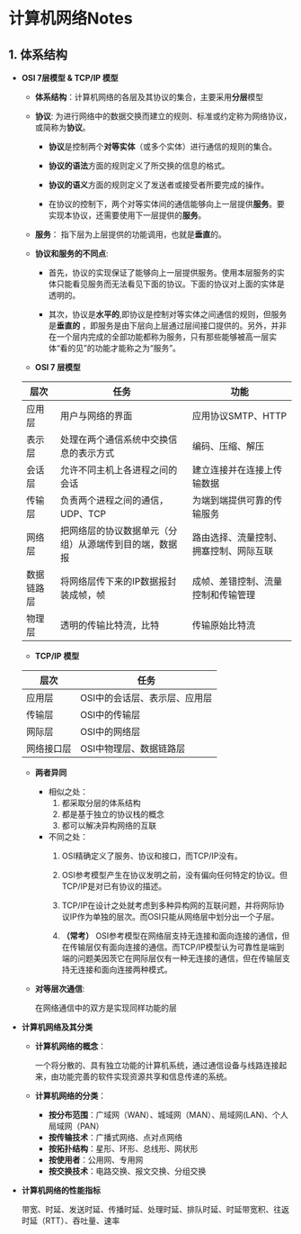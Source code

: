 # 计算机网络Notes

## 1. 体系结构

+ **OSI 7层模型 & TCP/IP 模型**  
    + **体系结构**：计算机网络的各层及其协议的集合，主要采用**分层**模型  

    + **协议**: 为进行网络中的数据交换而建立的规则、标准或约定称为网络协议，或简称为**协议**。  
        + **协议**是控制两个**对等实体**（或多个实体）进行通信的规则的集合。  
        
        + **协议的语法**方面的规则定义了所交换的信息的格式。  

        + **协议的语义**方面的规则定义了发送者或接受者所要完成的操作。

        + 在协议的控制下，两个对等实体间的通信能够向上一层提供**服务**。要实现本协议，还需要使用下一层提供的**服务**。
    
    + **服务**： 指下层为上层提供的功能调用，也就是**垂直**的。  

    + **协议和服务的不同点**:

        + 首先，协议的实现保证了能够向上一层提供服务。使用本层服务的实体只能看见服务而无法看见下面的协议。下面的协议对上面的实体是透明的。  

        + 其次，协议是**水平的**,即协议是控制对等实体之间通信的规则，但服务是**垂直的** ，即服务是由下层向上层通过层间接口提供的。另外，并非在一个层内完成的全部功能都称为服务，只有那些能够被高一层实体“看的见”的功能才能称之为“服务”。
    
    + **OSI 7 层模型**
    
    层次|任务|功能  
    ---|---|---
    应用层|用户与网络的界面|应用协议SMTP、HTTP
    表示层|处理在两个通信系统中交换信息的表示方式|编码、压缩、解压
    会话层|允许不同主机上各进程之间的会话|建立连接并在连接上传输数据
    传输层|负责两个进程之间的通信，UDP、TCP|为端到端提供可靠的传输服务
    网络层|把网络层的协议数据单元（分组）从源端传到目的端，数据报|路由选择、流量控制、拥塞控制、网际互联
    数据链路层|将网络层传下来的IP数据报封装成帧，帧|成帧、差错控制、流量控制和传输管理
    物理层|透明的传输比特流，比特|传输原始比特流  

    + **TCP/IP 模型**

    层次|任务 
    ---|---
    应用层| OSI中的会话层、表示层、应用层  
    传输层| OSI中的传输层  
    网际层| OSI中的网络层
    网络接口层|OSI中物理层、数据链路层  

    + **两者异同**   
        + 相似之处：  
            1. 都采取分层的体系结构  
            2. 都是基于独立的协议栈的概念  
            3. 都可以解决异构网络的互联
        + 不同之处：  
            1. OSI精确定义了服务、协议和接口，而TCP/IP没有。  

            2. OSI参考模型产生在协议发明之前，没有偏向任何特定的协议。但TCP/IP是对已有协议的描述。  
            3. TCP/IP在设计之处就考虑到多种异构网的互联问题，并将网际协议IP作为单独的层次。而OSI只能从网络层中划分出一个子层。  
            4. **（常考）** OSI参考模型在网络层支持无连接和面向连接的通信，但在传输层仅有面向连接的通信。而TCP/IP模型认为可靠性是端到端的问题美因茨它在网际层仅有一种无连接的通信，但在传输层支持无连接和面向连接两种模式。
    
    + **对等层次通信**:  
      
      在网络通信中的双方是实现同样功能的层

+ **计算机网络及其分类**

    + **计算机网络的概念**：  

        一个将分散的、具有独立功能的计算机系统，通过通信设备与线路连接起来，由功能完善的软件实现资源共享和信息传递的系统。  
    
    + **计算机网络的分类**：  

        + **按分布范围**：广域网（WAN）、城域网（MAN）、局域网(LAN)、个人局域网（PAN）  
        + **按传输技术**：广播式网络、点对点网络
        + **按拓扑结构**：星形、环形、总线形、网状形
        + **按使用者**：公用网、专用网 
        + **按交换技术**：电路交换、报文交换、分组交换

+ **计算机网络的性能指标**

    带宽、时延、发送时延、传播时延、处理时延、排队时延、时延带宽积、往返时延（RTT）、吞吐量、速率


